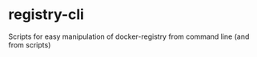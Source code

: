 # registry-cli
Scripts for easy manipulation of docker-registry from command line (and from scripts)
